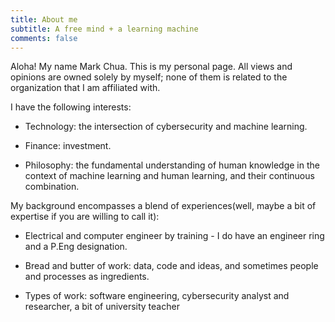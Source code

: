 ```yaml
---
title: About me
subtitle: A free mind + a learning machine
comments: false
---
```


Aloha! My name Mark Chua. This is my personal page. All views and opinions are owned solely by myself; none of them is related to the organization that I am affiliated with. 

I have the following interests: 

- Technology: the intersection of cybersecurity and machine learning. 

- Finance: investment. 

- Philosophy: the fundamental understanding of human knowledge in the context of machine learning and human learning, and their continuous combination.

My background encompasses a blend of experiences(well, maybe a bit of expertise if you are willing to call it): 
- Electrical and computer engineer by training - I do have an engineer ring and a P.Eng designation.

- Bread and butter of work: data, code and ideas, and sometimes people and processes as ingredients. 

- Types of work: software engineering, cybersecurity analyst and researcher, a bit of university teacher
